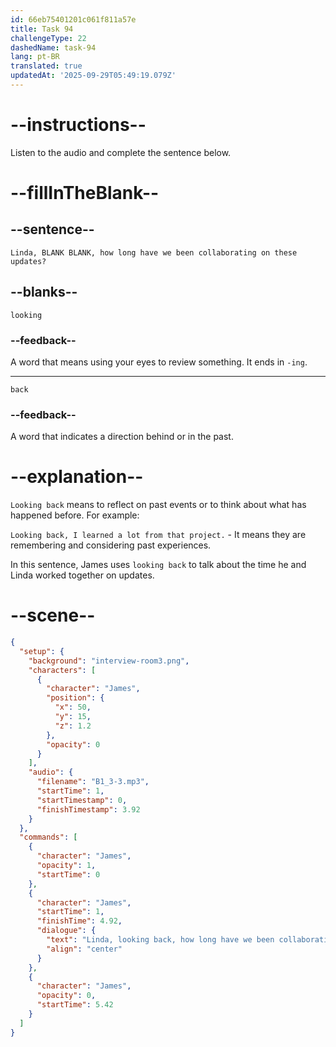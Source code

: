 ```yaml
---
id: 66eb75401201c061f811a57e
title: Task 94
challengeType: 22
dashedName: task-94
lang: pt-BR
translated: true
updatedAt: '2025-09-29T05:49:19.079Z'
---
```


<!-- (audio) James: Linda, looking back, how long have we been collaborating on these updates? -->

# --instructions--

Listen to the audio and complete the sentence below.

# --fillInTheBlank--

## --sentence--

`Linda, BLANK BLANK, how long have we been collaborating on these updates?`

## --blanks--

`looking`

### --feedback--

A word that means using your eyes to review something. It ends in `-ing`.

---

`back`

### --feedback--

A word that indicates a direction behind or in the past.

# --explanation--

`Looking back` means to reflect on past events or to think about what has happened before. For example: 

`Looking back, I learned a lot from that project.` - It means they are remembering and considering past experiences.

In this sentence, James uses `looking back` to talk about the time he and Linda worked together on updates.

# --scene--

```json
{
  "setup": {
    "background": "interview-room3.png",
    "characters": [
      {
        "character": "James",
        "position": {
          "x": 50,
          "y": 15,
          "z": 1.2
        },
        "opacity": 0
      }
    ],
    "audio": {
      "filename": "B1_3-3.mp3",
      "startTime": 1,
      "startTimestamp": 0,
      "finishTimestamp": 3.92
    }
  },
  "commands": [
    {
      "character": "James",
      "opacity": 1,
      "startTime": 0
    },
    {
      "character": "James",
      "startTime": 1,
      "finishTime": 4.92,
      "dialogue": {
        "text": "Linda, looking back, how long have we been collaborating on these updates?",
        "align": "center"
      }
    },
    {
      "character": "James",
      "opacity": 0,
      "startTime": 5.42
    }
  ]
}
```
